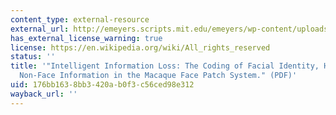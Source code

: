 ```yaml
---
content_type: external-resource
external_url: http://emeyers.scripts.mit.edu/emeyers/wp-content/uploads/2015/05/Meyers_JNeurosci_2015.pdf
has_external_license_warning: true
license: https://en.wikipedia.org/wiki/All_rights_reserved
status: ''
title: '"Intelligent Information Loss: The Coding of Facial Identity, Head Pose, and
  Non-Face Information in the Macaque Face Patch System." (PDF)'
uid: 176bb163-8bb3-420a-b0f3-c56ced98e312
wayback_url: ''
---
```

